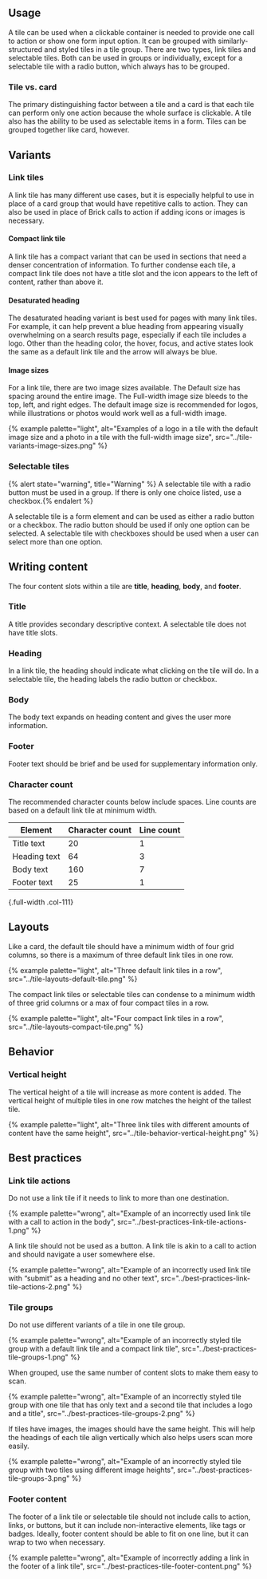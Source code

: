 ## Usage

A tile can be used when a clickable container is needed to provide one call to action or show one form input option. It can be grouped with similarly-structured and styled tiles in a tile group. There are two types, link tiles and selectable tiles. Both can be used in groups or individually, except for a selectable tile with a radio button, which always has to be grouped.

### Tile vs. card

The primary distinguishing factor between a tile and a card is that each tile can perform only one action because the whole surface is clickable. A tile also has the ability to be used as selectable items in a form. Tiles can be grouped together like card, however.

## Variants

### Link tiles

A link tile has many different use cases, but it is especially helpful to use in place of a card group that would have repetitive calls to action. They can also be used in place of Brick calls to action if adding icons or images is necessary.

#### Compact link tile

A link tile has a compact variant that can be used in sections that need a denser concentration of information. To further condense each tile, a compact link tile does not have a title slot and the icon appears to the left of content, rather than above it.

#### Desaturated heading

The desaturated heading variant is best used for pages with many link tiles. For example, it can help prevent a blue heading from appearing visually overwhelming on a search results page, especially if each tile includes a logo. Other than the heading color, the hover, focus, and active states look the same as a default link tile and the arrow will always be blue.

#### Image sizes

For a link tile, there are two image sizes available. The Default size has spacing around the entire image. The Full-width image size bleeds to the top, left, and right edges. The default image size is recommended for logos, while illustrations or photos would work well as a full-width image.

{% example palette="light",
        alt="Examples of a logo in a tile with the default image size and a photo in a tile with the full-width image size",
        src="../tile-variants-image-sizes.png" %}

### Selectable tiles

{% alert state="warning", title="Warning" %}
A selectable tile with a radio button must be used in a group. If there is only one choice listed, use a checkbox.{% endalert %}

A selectable tile is a form element and can be used as either a radio button or a checkbox. The radio button should be used if only one option can be selected. A selectable tile with checkboxes should be used when a user can select more than one option.

## Writing content

The four content slots within a tile are <strong>title</strong>, <strong>heading</strong>, <strong>body</strong>, and <strong>footer</strong>.

### Title
A title provides secondary descriptive context. A selectable tile does not have title slots.

### Heading
In a link tile, the heading should indicate what clicking on the tile will do. In a selectable tile, the heading labels the radio button or checkbox.

### Body
The body text expands on heading content and gives the user more information.

### Footer
Footer text should be brief and be used for supplementary information only.

### Character count

The recommended character counts below include spaces. Line counts are based on a default link tile at minimum width.

| Element                  | Character count  | Line count |
| -------------------------| ---------------- | ---------- |
| Title text               | 20               | 1          |
| Heading text             | 64               | 3          |
| Body text                | 160              | 7          |
| Footer text              | 25               | 1          |

{.full-width .col-111}

## Layouts

Like a card, the default tile should have a minimum width of four grid columns, so there is a maximum of three default link tiles in one row.

{% example palette="light",
        alt="Three default link tiles in a row",
        src="../tile-layouts-default-tile.png" %}

The compact link tiles or selectable tiles can condense to a minimum width of three grid columns or a max of four compact tiles in a row.

{% example palette="light",
        alt="Four compact link tiles in a row",
        src="../tile-layouts-compact-tile.png" %}

## Behavior

### Vertical height

The vertical height of a tile will increase as more content is added. The vertical height of multiple tiles in one row matches the height of the tallest tile.

{% example palette="light",
        alt="Three link tiles with different amounts of content have the same height",
        src="../tile-behavior-vertical-height.png" %}

## Best practices

### Link tile actions

Do not use a link tile if it needs to link to more than one destination.

{% example palette="wrong",
        alt="Example of an incorrectly used link tile with a call to action in the body",
        src="../best-practices-link-tile-actions-1.png" %}

A link tile should not be used as a button. A link tile is akin to a call to action and should navigate a user somewhere else.

{% example palette="wrong",
        alt="Example of an incorrectly used link tile with “submit” as a heading and no other text",
        src="../best-practices-link-tile-actions-2.png" %}

### Tile groups

Do not use different variants of a tile in one tile group.

{% example palette="wrong",
        alt="Example of an incorrectly styled tile group with a default link tile and a compact link tile",
        src="../best-practices-tile-groups-1.png" %}

When grouped, use the same number of content slots to make them easy to scan.

{% example palette="wrong",
        alt="Example of an incorrectly styled tile group with one tile that has only text and a second tile that includes a logo and a title",
        src="../best-practices-tile-groups-2.png" %}

If tiles have images, the images should have the same height. This will help the headings of each tile align vertically which also helps users scan more easily.

{% example palette="wrong",
        alt="Example of an incorrectly styled tile group with two tiles using different image heights",
        src="../best-practices-tile-groups-3.png" %}

### Footer content

The footer of a link tile or selectable tile should not include calls to action, links, or buttons, but it can include non-interactive elements, like tags or badges. Ideally, footer content should be able to fit on one line, but it can wrap to two when necessary.

{% example palette="wrong",
        alt="Example of incorrectly adding a link in the footer of a link tile",
        src="../best-practices-tile-footer-content.png" %}